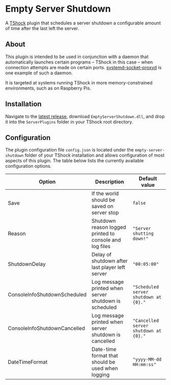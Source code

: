 # Empty Server Shutdown

A [TShock](https://github.com/Pryaxis/TShock) plugin that schedules a server shutdown a
configurable amount of time after the last left the server.

## About

This plugin is intended to be used in conjunction with a daemon that automatically launches
certain programs – TShock in this case – when connection attempts are made on certain ports.
[systemd-socket-proxyd](https://www.freedesktop.org/software/systemd/man/systemd-socket-proxyd.html)
is one example of such a daemon.

It is targeted at systems running TShock in more memory-constrained environments, such as on
Raspberry Pis.

## Installation

Navigate to the [latest release](https://github.com/andreblanke/EmptyServerShutdown/releases/latest),
download `EmptyServerShutdown.dll`, and drop it into the `ServerPlugins` folder in your TShock root
directory.

## Configuration

The plugin configuration file `config.json` is located under the `empty-server-shutdown` folder of
your TShock installation and allows configuration of most aspects of this plugin. The table below
lists the currently available configuration options.

| Option                       | Description                                             | Default value                         |
|------------------------------|---------------------------------------------------------|---------------------------------------|
| Save                         | If the world should be saved on server stop             | `false`                               |
| Reason                       | Shutdown reason logged printed to console and log files | `"Server shutting down!"`             |
| ShutdownDelay                | Delay of shutdown after last player left server         | `"00:05:00"`                          |
| ConsoleInfoShutdownScheduled | Log message printed when server shutdown is scheduled   | `"Scheduled server shutdown at {0}."` |
| ConsoleInfoShutdownCancelled | Log message printed when server shutdown is cancelled   | `"Cancelled server shutdown at {0}."` |
| DateTimeFormat               | Date-time format that should be used when logging       | `"yyyy-MM-dd HH:mm:ss"`               |
